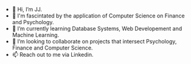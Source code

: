 - 👋 Hi, I’m JJ.
- 👀 I'm fascintated by the application of Computer Science on Finance and Psychology.
- 🌱 I’m currently learning Database Systems, Web Developement and Machine Learning.
- 💞️ I’m looking to collaborate on projects that intersect Psychology, Finance and Computer Science.
- 📫 Reach out to me via Linkedin.

<!---
Takhar1/Takhar1 is a ✨ special ✨ repository because its `README.md` (this file) appears on your GitHub profile.
You can click the Preview link to take a look at your changes.
--->
